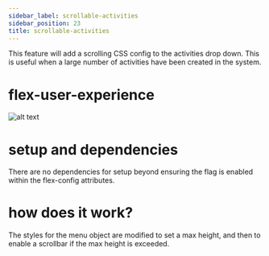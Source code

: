 ```yaml
---
sidebar_label: scrollable-activities
sidebar_position: 23
title: scrollable-activities
---
```


This feature will add a scrolling CSS config to the activities drop down. This is useful when a large number of activities have been created in the system.

# flex-user-experience

![alt text](/img/f2/scrollable-activities/flex-user-experience-scrollable-activities.gif)

# setup and dependencies

There are no dependencies for setup beyond ensuring the flag is enabled within the flex-config attributes.

# how does it work?

The styles for the menu object are modified to set a max height, and then to enable a scrollbar if the max height is exceeded.
